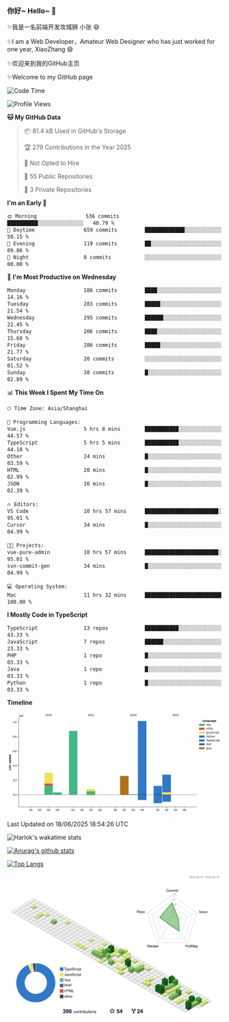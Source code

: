 ### 你好~ Hello~ 👋

✨我是一名前端开发攻城狮 小张 😄

✨I am a Web Developer，Amateur Web Designer who has just worked for one year, XiaoZhang 😄

✨欢迎来到我的GitHub主页

✨Welcome to my GitHub page
<!--
**7148505/7148505** is a ✨ _special_ ✨ repository because its `README.md` (this file) appears on your GitHub profile.

Here are some ideas to get you started:

- 🔭 I’m currently working on ...
- 🌱 I’m currently learning ...
- 👯 I’m looking to collaborate on ...
- 🤔 I’m looking for help with ...
- 💬 Ask me about ...
- 📫 How to reach me: ...
- 😄 Pronouns: ...
- ⚡ Fun fact: ...
-->

<!--START_SECTION:waka-->
![Code Time](http://img.shields.io/badge/Code%20Time-2%2C709%20hrs%2049%20mins-blue)

![Profile Views](http://img.shields.io/badge/Profile%20Views-2-blue)

**🐱 My GitHub Data** 

> 📦 81.4 kB Used in GitHub's Storage 
 > 
> 🏆 279 Contributions in the Year 2025
 > 
> 🚫 Not Opted to Hire
 > 
> 📜 55 Public Repositories 
 > 
> 🔑 3 Private Repositories 
 > 
**I'm an Early 🐤** 

```text
🌞 Morning                536 commits         ██████████░░░░░░░░░░░░░░░   40.79 % 
🌆 Daytime                659 commits         █████████████░░░░░░░░░░░░   50.15 % 
🌃 Evening                119 commits         ██░░░░░░░░░░░░░░░░░░░░░░░   09.06 % 
🌙 Night                  0 commits           ░░░░░░░░░░░░░░░░░░░░░░░░░   00.00 % 
```
📅 **I'm Most Productive on Wednesday** 

```text
Monday                   186 commits         ████░░░░░░░░░░░░░░░░░░░░░   14.16 % 
Tuesday                  283 commits         █████░░░░░░░░░░░░░░░░░░░░   21.54 % 
Wednesday                295 commits         ██████░░░░░░░░░░░░░░░░░░░   22.45 % 
Thursday                 206 commits         ████░░░░░░░░░░░░░░░░░░░░░   15.68 % 
Friday                   286 commits         █████░░░░░░░░░░░░░░░░░░░░   21.77 % 
Saturday                 20 commits          ░░░░░░░░░░░░░░░░░░░░░░░░░   01.52 % 
Sunday                   38 commits          █░░░░░░░░░░░░░░░░░░░░░░░░   02.89 % 
```


📊 **This Week I Spent My Time On** 

```text
🕑︎ Time Zone: Asia/Shanghai

💬 Programming Languages: 
Vue.js                   5 hrs 8 mins        ███████████░░░░░░░░░░░░░░   44.57 % 
TypeScript               5 hrs 5 mins        ███████████░░░░░░░░░░░░░░   44.18 % 
Other                    24 mins             █░░░░░░░░░░░░░░░░░░░░░░░░   03.59 % 
HTML                     20 mins             █░░░░░░░░░░░░░░░░░░░░░░░░   02.99 % 
JSON                     16 mins             █░░░░░░░░░░░░░░░░░░░░░░░░   02.39 % 

🔥 Editors: 
VS Code                  10 hrs 57 mins      ████████████████████████░   95.01 % 
Cursor                   34 mins             █░░░░░░░░░░░░░░░░░░░░░░░░   04.99 % 

🐱‍💻 Projects: 
vue-pure-admin           10 hrs 57 mins      ████████████████████████░   95.01 % 
svn-commit-gen           34 mins             █░░░░░░░░░░░░░░░░░░░░░░░░   04.99 % 

💻 Operating System: 
Mac                      11 hrs 32 mins      █████████████████████████   100.00 % 
```

**I Mostly Code in TypeScript** 

```text
TypeScript               13 repos            ███████████░░░░░░░░░░░░░░   43.33 % 
JavaScript               7 repos             ██████░░░░░░░░░░░░░░░░░░░   23.33 % 
PHP                      1 repo              █░░░░░░░░░░░░░░░░░░░░░░░░   03.33 % 
Java                     1 repo              █░░░░░░░░░░░░░░░░░░░░░░░░   03.33 % 
Python                   1 repo              █░░░░░░░░░░░░░░░░░░░░░░░░   03.33 % 
```



**Timeline**

![Lines of Code chart](https://raw.githubusercontent.com/littleCareless/littleCareless/master/assets/bar_graph.png)


 Last Updated on 18/06/2025 18:54:26 UTC
<!--END_SECTION:waka-->
![Harlok's wakatime stats](https://github-readme-stats.vercel.app/api/wakatime?username=littleCareless)

[![Anurag's github stats](https://github-readme-stats.vercel.app/api?username=littleCareless)](https://github.com/anuraghazra/github-readme-stats)

[![Top Langs](https://github-readme-stats.vercel.app/api/top-langs/?username=littleCareless&layout=compact)](https://github.com/anuraghazra/github-readme-stats)

![](./profile-3d-contrib/profile-green-animate.svg)
